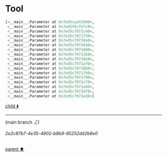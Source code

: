 # Tool

```python
[<__main__.Parameter at 0x7ed5ca243400>,
 <__main__.Parameter at 0x7ed5fbc7e7c0>,
 <__main__.Parameter at 0x7ed5c7971c40>,
 <__main__.Parameter at 0x7ed5c7971730>,
 <__main__.Parameter at 0x7ed5c79710a0>,
 <__main__.Parameter at 0x7ed5c7971040>,
 <__main__.Parameter at 0x7ed5c79710d0>,
 <__main__.Parameter at 0x7ed5c7971160>,
 <__main__.Parameter at 0x7ed5c79718e0>,
 <__main__.Parameter at 0x7ed5c7971af0>,
 <__main__.Parameter at 0x7ed5c79718b0>,
 <__main__.Parameter at 0x7ed5c7971700>,
 <__main__.Parameter at 0x7ed5c7971790>,
 <__main__.Parameter at 0x7ed5c7971c70>,
 <__main__.Parameter at 0x7ed5c7971a90>,
 <__main__.Parameter at 0x7ed5c7971df0>,
 <__main__.Parameter at 0x7ed5c7971e20>]
```

[child ⬇️](#2e2c87b7-4e35-4902-b8b9-95252dd2b6e0)

---

(main branch ⎇)
###### 2e2c87b7-4e35-4902-b8b9-95252dd2b6e0
[parent ⬆️](#b79e6e0f-723f-4b56-bc83-28576a2a63ab)
